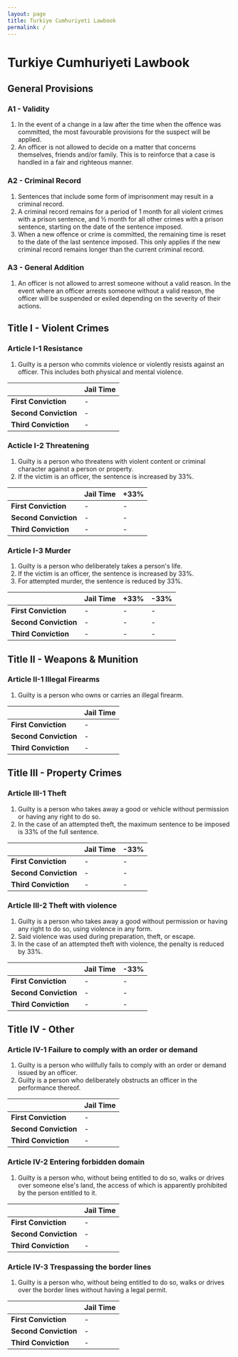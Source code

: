 ```yaml
---
layout: page
title: Turkiye Cumhuriyeti Lawbook
permalink: /
---
```


# Turkiye Cumhuriyeti Lawbook


## General Provisions

### A1 - Validity

1. In the event of a change in a law after the time when the offence was committed, the most favourable provisions for the suspect will be applied.
2. An officer is not allowed to decide on a matter that concerns themselves, friends and/or family. This is to reinforce that a case is handled in a fair and righteous manner.

### A2 - Criminal Record

1. Sentences that include some form of imprisonment may result in a criminal record.
2. A criminal record remains for a period of 1 month for all violent crimes with a prison sentence, and ½ month for all other crimes with a prison sentence, starting on the date of the sentence imposed.
3. When a new offence or crime is committed, the remaining time is reset to the date of the last sentence imposed. This only applies if the new criminal record remains longer than the current criminal record.

### A3 - General Addition

1. An officer is not allowed to arrest someone without a valid reason. In the event where an officer arrests someone without a valid reason, the officer will be suspended or exiled depending on the severity of their actions.

## Title I - Violent Crimes

### Article I-1 Resistance

1. Guilty is a person who commits violence or violently resists against an officer. This includes both physical and mental violence.

|   | **Jail Time**  |
|---|---|
|  **First Conviction** | - |
| **Second Conviction**  | - |
| **Third Conviction**  | - |

### Acticle I-2 Threatening

1. Guilty is a person who threatens with violent content or criminal character against a person or property.
2. If the victim is an officer, the sentence is increased by 33%.

|   | **Jail Time**  | **+33%** |
|---|---|---|
|  **First Conviction** | - | - |
| **Second Conviction**  | - | - |
| **Third Conviction**  | - | - |

### Article I-3 Murder

1. Guilty is a person who deliberately takes a person's life. 
2. If the victim is an officer, the sentence is increased by 33%.
3. For attempted murder, the sentence is reduced by 33%.

|   | **Jail Time**  | **+33%** | **-33%** |
|---|---|---|---|
|  **First Conviction** | - | - | - |
| **Second Conviction**  | - | - | - |
| **Third Conviction**  | - | - | - |

## Title II - Weapons & Munition

### Article II-1 Illegal Firearms

1. Guilty is a person who owns or carries an illegal firearm.

|   | **Jail Time**  |
|---|---|
|  **First Conviction** | - |
| **Second Conviction**  | - |
| **Third Conviction**  | - |

## Title III - Property Crimes

### Article III-1 Theft

1. Guilty is a person who takes away a good or vehicle without permission or having any right to do so.
2. In the case of an attempted theft, the maximum sentence to be imposed is 33% of the full sentence.

|   | **Jail Time**  | **-33%** |
|---|---|---|
|  **First Conviction** | - | - |
| **Second Conviction**  | - | - |
| **Third Conviction**  | - | - |

### Article III-2 Theft with violence

1. Guilty is a person who takes away a good without permission or having any right to do so, using violence in any form.
2. Said violence was used during preparation, theft, or escape.
3. In the case of an attempted theft with violence, the penalty is reduced by 33%.

|   | **Jail Time**  | **-33%** |
|---|---|---|
|  **First Conviction** | - | - |
| **Second Conviction**  | - | - |
| **Third Conviction**  | - | - |

## Title IV - Other

### Article IV-1 Failure to comply with an order or demand

1. Guilty is a person who willfully fails to comply with an order or demand issued by an officer.
2. Guilty is a person who deliberately obstructs an officer in the performance thereof.

|   | **Jail Time**  |
|---|---|
|  **First Conviction** | - |
| **Second Conviction**  | - |
| **Third Conviction**  | - |

### Article IV-2 Entering forbidden domain

1. Guilty is a person who, without being entitled to do so, walks or drives over someone else's land, the access of which is apparently prohibited by the person entitled to it.

|   | **Jail Time**  |
|---|---|
|  **First Conviction** | - |
| **Second Conviction**  | - |
| **Third Conviction**  | - |

### Article IV-3 Trespassing the border lines

1. Guilty is a person who, without being entitled to do so, walks or drives over the border lines without having a legal permit.

|   | **Jail Time**  |
|---|---|
|  **First Conviction** | - |
| **Second Conviction**  | - |
| **Third Conviction**  | - |

